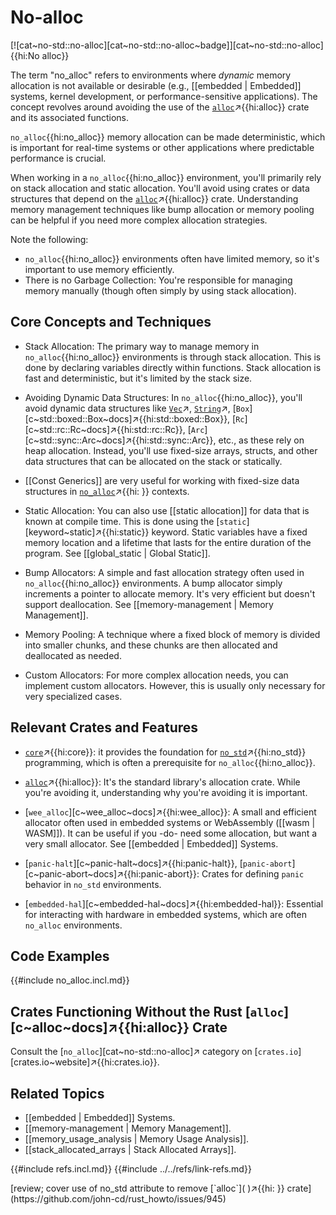 # No-alloc

[![cat~no-std::no-alloc][cat~no-std::no-alloc~badge]][cat~no-std::no-alloc]{{hi:No alloc}}

The term "no_alloc" refers to environments where *dynamic* memory allocation is not available or desirable (e.g., [[embedded | Embedded]] systems, kernel development, or performance-sensitive applications). The concept revolves around avoiding the use of the [`alloc`](https://doc.rust-lang.org/alloc)↗{{hi:alloc}} crate and its associated functions.

`no_alloc`{{hi:no_alloc}} memory allocation can be made deterministic, which is important for real-time systems or other applications where predictable performance is crucial.

When working in a `no_alloc`{{hi:no_alloc}} environment, you'll primarily rely on stack allocation and static allocation. You'll avoid using crates or data structures that depend on the [`alloc`](https://doc.rust-lang.org/alloc)↗{{hi:alloc}} crate. Understanding memory management techniques like bump allocation or memory pooling can be helpful if you need more complex allocation strategies.

Note the following:

- `no_alloc`{{hi:no_alloc}} environments often have limited memory, so it's important to use memory efficiently.
- There is no Garbage Collection: You're responsible for managing memory manually (though often simply by using stack allocation).

## Core Concepts and Techniques

- Stack Allocation: The primary way to manage memory in `no_alloc`{{hi:no_alloc}} environments is through stack allocation. This is done by declaring variables directly within functions. Stack allocation is fast and deterministic, but it's limited by the stack size.

- Avoiding Dynamic Data Structures: In `no_alloc`{{hi:no_alloc}}, you'll avoid dynamic data structures like [`Vec`](https://doc.rust-lang.org/alloc/vec/struct.Vec.html)↗, [`String`](https://doc.rust-lang.org/alloc/string/struct.String.html)↗, [`Box`][c~std::boxed::Box~docs]↗{{hi:std::boxed::Box}}, [`Rc`][c~std::rc::Rc~docs]↗{{hi:std::rc::Rc}}, [`Arc`][c~std::sync::Arc~docs]↗{{hi:std::sync::Arc}}, etc., as these rely on heap allocation. Instead, you'll use fixed-size arrays, structs, and other data structures that can be allocated on the stack or statically.

- [[Const Generics]] are very useful for working with fixed-size data structures in [`no_alloc`]( )↗{{hi: }} contexts.

- Static Allocation: You can also use [[static allocation]] for data that is known at compile time. This is done using the [`static`][keyword~static]↗{{hi:static}} keyword. Static variables have a fixed memory location and a lifetime that lasts for the entire duration of the program. See [[global_static | Global Static]].

- Bump Allocators: A simple and fast allocation strategy often used in `no_alloc`{{hi:no_alloc}} environments. A bump allocator simply increments a pointer to allocate memory. It's very efficient but doesn't support deallocation. See [[memory-management | Memory Management]].

- Memory Pooling: A technique where a fixed block of memory is divided into smaller chunks, and these chunks are then allocated and deallocated as needed.

- Custom Allocators: For more complex allocation needs, you can implement custom allocators. However, this is usually only necessary for very specialized cases.

## Relevant Crates and Features

- [`core`](https://doc.rust-lang.org/core)↗{{hi:core}}: it provides the foundation for [`no_std`](https://doc.rust-lang.org/reference/names/preludes.html#r-names.preludes.extern.no_std)↗{{hi:no_std}} programming, which is often a prerequisite for `no_alloc`{{hi:no_alloc}}.

- [`alloc`](https://doc.rust-lang.org/alloc)↗{{hi:alloc}}: It's the standard library's allocation crate. While you're avoiding it, understanding why you're avoiding it is important.

- [`wee_alloc`][c~wee_alloc~docs]↗{{hi:wee_alloc}}: A small and efficient allocator often used in embedded systems or WebAssembly ([[wasm | WASM]]). It can be useful if you -do- need some allocation, but want a very small allocator. See [[embedded | Embedded]] Systems.

- [`panic-halt`][c~panic-halt~docs]↗{{hi:panic-halt}}, [`panic-abort`][c~panic-abort~docs]↗{{hi:panic-abort}}: Crates for defining `panic` behavior in `no_std` environments.

- [`embedded-hal`][c~embedded-hal~docs]↗{{hi:embedded-hal}}: Essential for interacting with hardware in embedded systems, which are often `no_alloc` environments.

## Code Examples

{{#include no_alloc.incl.md}}

## Crates Functioning Without the Rust [`alloc`][c~alloc~docs]↗{{hi:alloc}} Crate

Consult the [`no_alloc`][cat~no-std::no-alloc]↗ category on [`crates.io`][crates.io~website]↗{{hi:crates.io}}.

## Related Topics

- [[embedded | Embedded]] Systems.
- [[memory-management | Memory Management]].
- [[memory_usage_analysis | Memory Usage Analysis]].
- [[stack_allocated_arrays | Stack Allocated Arrays]].

{{#include refs.incl.md}}
{{#include ../../refs/link-refs.md}}

<div class="hidden">
[review; cover use of no_std attribute to remove [`alloc`]( )↗{{hi: }} crate](https://github.com/john-cd/rust_howto/issues/945)
</div>

